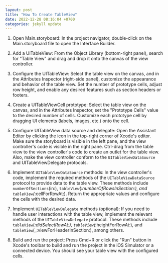 ```yaml
---
layout: post
title: "How To Create TableView"
date: 2022-12-28 08:16:04 +0700
categories: jekyll update
---
```


1. Open Main.storyboard: In the project navigator, double-click on the Main.storyboard file to open the Interface Builder.

2. Add a UITableView: From the Object Library (bottom-right panel), search for "Table View" and drag and drop it onto the canvas of the view controller.

3. Configure the UITableView: Select the table view on the canvas, and in the Attributes Inspector (right-side panel), customize the appearance and behavior of the table view. Set the number of prototype cells, adjust row height, and enable any desired features such as section headers or footers.

4. Create a UITableViewCell prototype: Select the table view on the canvas, and in the Attributes Inspector, set the "Prototype Cells" value to the desired number of cells. Customize each prototype cell by dragging UI elements (labels, images, etc.) onto the cell.

5. Configure UITableView data source and delegate: Open the Assistant Editor by clicking the icon in the top-right corner of Xcode's editor. Make sure the storyboard is visible in the left pane, and the view controller's code is visible in the right pane. Ctrl-drag from the table view to the view controller's code to create an outlet for the table view. Also, make the view controller conform to the `UITableViewDataSource` and UITableViewDelegate protocols.

6. Implement `UITableViewDataSource` methods: In the view controller's code, implement the required methods of the `UITableViewDataSource` protocol to provide data to the table view. These methods include `numberOfSections`(in:), `tableView`(_:numberOfRowsInSection:), and `tableView`(_:cellForRowAt:). Return the appropriate values and configure the cells with the desired data.

7. Implement `UITableViewDelegate` methods (optional): If you need to handle user interactions with the table view, implement the relevant methods of the `UITableViewDelegate` protocol. These methods include `tableView`(_:didSelectRowAt:), `tableView`(_:heightForRowAt:), and `tableView`(_:viewForHeaderInSection:), among others.

8. Build and run the project: Press Cmd+R or click the "Run" button in Xcode's toolbar to build and run the project in the iOS Simulator or a connected device. You should see your table view with the configured cells.
